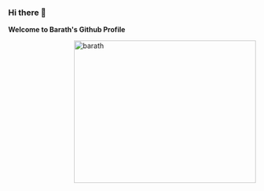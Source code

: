 ### Hi there 👋 

**Welcome to Barath's Github Profile**

<img src="https://cdn.dribbble.com/users/914722/screenshots/3205169/happy-freelance-designer.png?resize=800x600&vertical=center" alt="barath" width="370" height="290" align="right"/>


<!--
**iambharathpadhu/iambharathpadhu** is a ✨ _special_ ✨ repository because its `README.md` (this file) appears on your GitHub profile.

Here are some ideas to get you started:

- 🔭 I’m currently working on ...
- 🌱 I’m currently learning ...
- 👯 I’m looking to collaborate on ...
- 🤔 I’m looking for help with ...
- 💬 Ask me about ...
- 📫 How to reach me: ...
- 😄 Pronouns: ...
- ⚡ Fun fact: ...
-->
